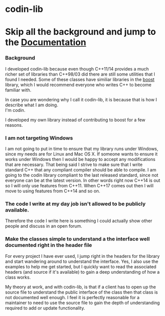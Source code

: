 # codin-lib

# Skip all the background and jump to the [Documentation](doc/md/documentation.md)

### Background

I developed codin-lib because even though C++11/14 provides a much richer set of
libraries than C++98/03 did there are still some utilities that I found I needed.
Some of these classes have similiar libraries in the [boost](http://www.boost.org) 
library, which I would recommend everyone who writes C++ to become familiar with.

In case you are wondering why I call it codin-lib, it is because that is how I describe
what I am doing.<br/>
I'm codin.

I developed my own library instead of contributing to boost for a few reasons.

### I am not targeting Windows

I am not going to put in time to ensure that my library runs under Windows, since
my needs are for Linux and Mac OS X. If someone wants to ensure it works
under Windows then I would be happy to accept any modifications that are necessary.
That being said I strive to make sure that I write standard C++ that any compliant
compiler should be able to compile. I am going to the codin library compliant to the
last released standard, since not everyone can be at the latest version. In other
words right now C++14 is out so I will only use features from C++11. When C++17 
comes out then I will move to using features from C++14 and so on.

### The code I write at my day job isn't allowed to be publicly available.

Therefore the code I write here is something I could actually show other people and
discuss in an open forum.

### Make the classes simple to  understand a the interface well documented right in the header file

For every project I have ever used, I jump right in the headers for the library and
start wandering around to understand the interface. Yes, I also use the examples
to help me get started, but I quickly want to read the associated headers (and 
source if it's available) to gain a deep understanding of how a class works. 

My theory at work, and with codin-lib, is that if a client has to open up the source
file to understand the public interface of the class then that class is not 
documented well enough. I feel it is perfectly reasonable for a maintainer to need 
to use the source file to gain the depth of understanding required to add or update
functionality.


